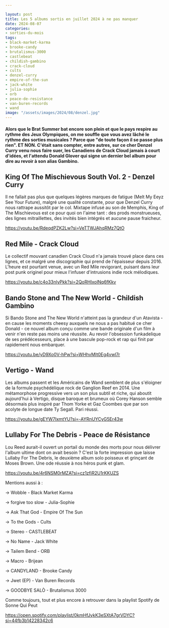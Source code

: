 ```yaml
---

layout: post
title: Les 5 albums sortis en juillet 2024 à ne pas manquer
date: 2024-08-07
categories:
- sorties-du-mois
tags:
- black-market-karma
- brooke-candy
- brutalismus-3000
- castlebeat
- childish-gambino
- crack-cloud
- cults
- denzel-curry
- empire-of-the-sun
- jack-white
- julia-sophie
- orb
- peace-de-resistance
- van-buren-records
- wand
image: "/assets/images/2024/08/denzel.jpg"
---
```


#### Alors que le Brat Summer bat encore son plein et que le pays respire au rythme des Jeux Olympiques, on me souffle que vous avez lâché le rythme des sorties musicales ? Parce que "de toute façon il se passe plus rien". ET NON. C'était sans compter, entre autres, sur ce cher Denzel Curry venu nous faire suer, les Canadiens de Crack Cloud jamais à court d'idées, et l'attendu Donald Glover qui signe un dernier bel album pour dire au revoir à son alias Gambino.

<!--more-->

## King Of The Mischievous South Vol. 2 - Denzel Curry

Il ne fallait pas plus que quelques légères marques de fatigue (Melt My Eeyz See Your Future), malgré une qualité constante, pour que Denzel Curry nous rattrape aussitôt par le col. Mixtape infusé au son de Memphis, King of The Mischievous est ce pour quoi on l'aime tant : des prods monstrueuses, des lignes mitraillettes, des invités bien intégrés et aucune pause fraicheur.

https://youtu.be/RdeqdPZK2Lw?si=VeTTWJAhqRMz7QtO

## Red Mile - Crack Cloud

Le collectif mouvant canadien Crack Cloud n'a jamais trouvé place dans ces lignes, et ce malgré une discographie qui prend de l'épaisseur depuis 2016. L'heure est pourtant venue, avec un Red Mile revigorant, puisant dans leur post punk originel pour mieux l'infuser d'intrusions indie rock mélodiques.

https://youtu.be/c4o33nlyPkk?si=2QoRHIxolNq6fKkv

## Bando Stone and The New World - Childish Gambino

Si Bando Stone and The New World n'atteint pas la grandeur d'un Atavista - en cause les moments cheesy auxquels ne nous a pas habitué ce cher Donald - ce nouvel album conçu comme une bande originale d'un film à venir n'en reste pas moins une réussite. Au revoir l'obsession funkadelique de ses prédécesseurs, place à une bascule pop-rock et rap qui finit par rapidement nous embarquer.

https://youtu.be/yD9Xo0V-hPw?si=WHhvMIt0Eg4vwl7r

## Vertigo - Wand

Les albums passent et les Américains de Wand semblent de plus s'éloigner de la formule psychédélique rock de Ganglion Reef en 2014. Une métamorphose progressive vers un son plus subtil et riche, qui aboutit aujourd'hui à Vertigo, disque baroque et brumeux où Corey Hanson semble désormais plus inspiré par Thom Yorke et Gaz Coombes que par son acolyte de longue date Ty Segall. Pari réussi.

https://youtu.be/gEYW7IxmtYU?si=-AYRnUYCyG5Er43w

## Lullaby For The Debris - Peace de Résistance

Lou Reed aurait-il ouvert un portail du monde des morts pour nous délivrer l'album ultime dont on avait besoin ? C'est la forte impression que laisse Lullaby For The Debris, le deuxième album solo poisseux et grinçant de Moses Brown. Une ode réussie à nos héros punk et glam.

https://youtu.be/4r6NSM0rMZA?si=cz1zfiR2U1rKKUZS

Mentions aussi à :

\-> Wobble - Black Market Karma

\-> forgive too slow - Julia-Sophie

\-> Ask That God - Empire Of The Sun

\-> To the Gods - Cults

\-> Stereo - CASTLEBEAT

\-> No Name - Jack White

\-> Tailem Bend - ORB

\-> Macro - Brijean

\-> CANDYLAND - Brooke Candy

\-> Jwet (EP) - Van Buren Records

\-> GOODBYE SALÒ - Brutalismus 3000

Comme toujours, tout et plus encore à retrouver dans la playlist Spotify de Sonne Qui Peut

https://open.spotify.com/playlist/0kmHfJykK3eSXtA7grVDYC?si=44fb3b14228342c6
